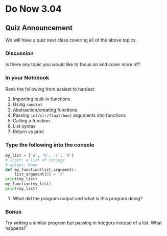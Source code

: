 # Do Now 3.04

## Quiz Announcement

We will have a quiz next class covering all of the above topics.

### Discussion

Is there any topic you would like to focus on and cover more of?

### In your Notebook

Rank the following from easiest to hardest:

1. Importing built-in functions
2. Using `randint`
3. Abstraction/creating functions
4. Passing `int/str/float/bool` arguments into functions
5. Calling a function
6. List syntax
7. Return vs print

### Type the following into the console

```python
my_list = ['a', 'b', 'c', 'd']
# input: a list of strings
# output: None
def my_function(list_argument):
    list_argument[0] = 'z'
print(my_list)
my_function(my_list)
print(my_list)
```

1. What did the program output and what is this program doing?

### Bonus

Try writing a similar program but passing in integers instead of a list. What happens?
